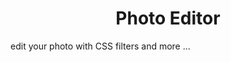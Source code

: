 <h1 align="center" id="title">Photo Editor</h1>

<p id="description">edit your photo with CSS filters and more ...</p>

  
